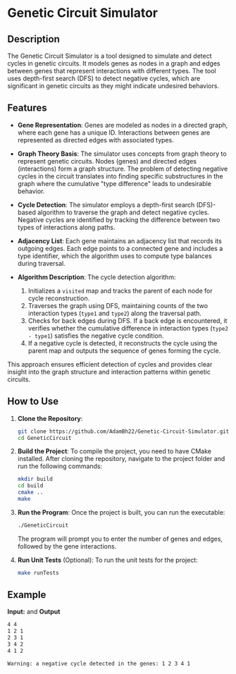 # Genetic Circuit Simulator

## Description

The Genetic Circuit Simulator is a tool designed to simulate and detect cycles in genetic circuits. It models genes as nodes in a graph and edges between genes that represent interactions with different types. The tool uses depth-first search (DFS) to detect negative cycles, which are significant in genetic circuits as they might indicate undesired behaviors.

## Features

- **Gene Representation**: Genes are modeled as nodes in a directed graph, where each gene has a unique ID. Interactions between genes are represented as directed edges with associated types.

- **Graph Theory Basis**: The simulator uses concepts from graph theory to represent genetic circuits. Nodes (genes) and directed edges (interactions) form a graph structure. The problem of detecting negative cycles in the circuit translates into finding specific substructures in the graph where the cumulative "type difference" leads to undesirable behavior.

- **Cycle Detection**: The simulator employs a depth-first search (DFS)-based algorithm to traverse the graph and detect negative cycles. Negative cycles are identified by tracking the difference between two types of interactions along paths.

- **Adjacency List**: Each gene maintains an adjacency list that records its outgoing edges. Each edge points to a connected gene and includes a type identifier, which the algorithm uses to compute type balances during traversal.

- **Algorithm Description**: The cycle detection algorithm:
  1. Initializes a `visited` map and tracks the parent of each node for cycle reconstruction.
  2. Traverses the graph using DFS, maintaining counts of the two interaction types (`type1` and `type2`) along the traversal path.
  3. Checks for back edges during DFS. If a back edge is encountered, it verifies whether the cumulative difference in interaction types (`type2 - type1`) satisfies the negative cycle condition.
  4. If a negative cycle is detected, it reconstructs the cycle using the parent map and outputs the sequence of genes forming the cycle.

This approach ensures efficient detection of cycles and provides clear insight into the graph structure and interaction patterns within genetic circuits.


## How to Use

1. **Clone the Repository**:
    ```bash
    git clone https://github.com/AdamBh22/Genetic-Circuit-Simulator.git
    cd GeneticCircuit
    ```

2. **Build the Project**:
    To compile the project, you need to have CMake installed. After cloning the repository, navigate to the project folder and run the following commands:
    ```bash
    mkdir build
    cd build
    cmake ..
    make
    ```

3. **Run the Program**:
    Once the project is built, you can run the executable:
    ```bash
    ./GeneticCircuit
    ```

    The program will prompt you to enter the number of genes and edges, followed by the gene interactions.

4. **Run Unit Tests** (Optional):
    To run the unit tests for the project:
    ```bash
    make runTests
    ```

## Example

**Input:**  and **Output**
  ```bash
  4 4
  1 2 1  
  2 3 1
  3 4 2
  4 1 2

Warning: a negative cycle detected in the genes: 1 2 3 4 1
